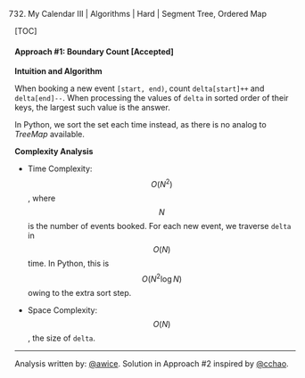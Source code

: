 732. My Calendar III | Algorithms | Hard | Segment Tree, Ordered Map

[TOC]

#### Approach #1: Boundary Count [Accepted]

**Intuition and Algorithm**

When booking a new event `[start, end)`, count `delta[start]++` and `delta[end]--`.  When processing the values of `delta` in sorted order of their keys, the largest such value is the answer.

In Python, we sort the set each time instead, as there is no analog to *TreeMap* available.




**Complexity Analysis**

* Time Complexity: $$O(N^2)$$, where $$N$$ is the number of events booked.  For each new event, we traverse `delta` in $$O(N)$$ time.  In Python, this is $$O(N^2 \log N)$$ owing to the extra sort step.

* Space Complexity: $$O(N)$$, the size of `delta`.

---

Analysis written by: [@awice](https://leetcode.com/awice).  Solution in Approach #2 inspired by [@cchao](https://discuss.leetcode.com/topic/111276/simplified-winner-s-solution).
